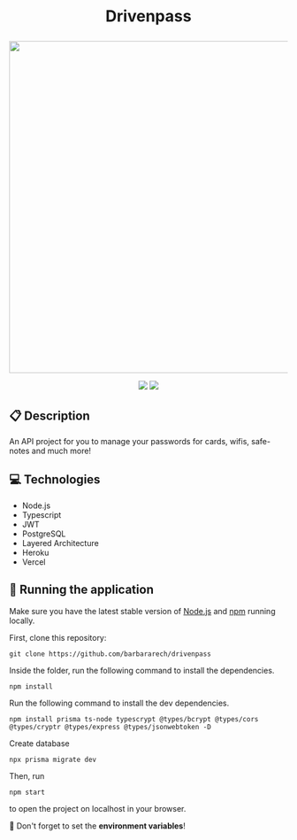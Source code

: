 # <p align = "center"> Drivenpass </p>

<p align="center">
   <img src="https://static.vecteezy.com/system/resources/previews/005/879/573/original/cyber-security-at-mobile-phone-concept-3d-illustration-icon-composition-with-password-on-screen-fingerprint-scanner-key-and-lock-in-shield-secure-access-illustration-for-modern-web-design-vector.jpg" width="600"/>
</p>

<p align = "center">
   <img src="https://img.shields.io/badge/author-Bárbara_Rech-4dae71?style=flat-square" />
   <img src="https://img.shields.io/github/languages/count/barbararech/drivenpass?color=4dae71&style=flat-square" />
</p>


##  :clipboard: Description

An API project for you to manage your passwords for cards, wifis, safe-notes and much more!

## :computer: Technologies
  - Node.js
  - Typescript
  - JWT
  - PostgreSQL
  - Layered Architecture
  - Heroku
  - Vercel

## 🏁 Running the application

Make sure you have the latest stable version of [Node.js](https://nodejs.org/en/download/) and [npm](https://www.npmjs.com/) running locally.

First, clone this repository:

```
git clone https://github.com/barbararech/drivenpass
```

Inside the folder, run the following command to install the dependencies.

```
npm install
```

Run the following command to install the dev dependencies.

```
npm install prisma ts-node typescrypt @types/bcrypt @types/cors @types/cryptr @types/express @types/jsonwebtoken -D
```

Create database

```
npx prisma migrate dev
```

Then, run

```
npm start
```

to open the project on localhost in your browser.

:stop_sign: Don't forget to set the **environment variables**!

